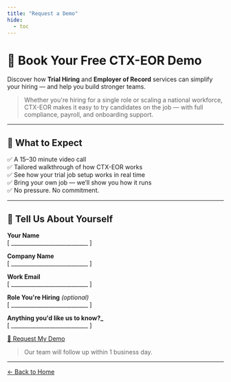 ```yaml
---
title: "Request a Demo"
hide:
  - toc
---
```


# 📅 Book Your Free CTX-EOR Demo

Discover how **Trial Hiring** and **Employer of Record** services can simplify your hiring — and help you build stronger teams.

> Whether you're hiring for a single role or scaling a national workforce, CTX-EOR makes it easy to try candidates on the job — with full compliance, payroll, and onboarding support.

---

## 🚀 What to Expect

✅ A 15–30 minute video call  
✅ Tailored walkthrough of how CTX-EOR works  
✅ See how your trial job setup works in real time  
✅ Bring your own job — we’ll show you how it runs  
✅ No pressure. No commitment.

---

## 👤 Tell Us About Yourself

**Your Name**  
[ ____________________________ ]

**Company Name**  
[ ____________________________ ]

**Work Email**  
[ ____________________________ ]

**Role You're Hiring** _(optional)_  
[ ____________________________ ]

**Anything you'd like us to know?_**  
[ ____________________________ ]

[📨 Request My Demo](#)

> Our team will follow up within 1 business day.

---

[← Back to Home](index.md)
